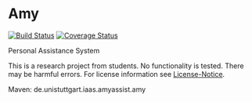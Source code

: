 # Amy
[![Build Status](https://travis-ci.com/AmyAssist/Amy.svg?branch=dev)](https://travis-ci.com/AmyAssist/Amy)
[![Coverage Status](https://codecov.io/gh/AmyAssist/Amy/branch/dev/graph/badge.svg)](https://codecov.io/gh/AmyAssist/Amy)

Personal Assistance System

This is a research project from students. No functionality is tested. There may be harmful errors.
For license information see [License-Notice](notice.md).

Maven: de.unistuttgart.iaas.amyassist.amy
